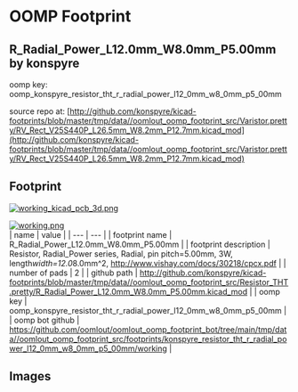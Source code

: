 # OOMP Footprint  
## R_Radial_Power_L12.0mm_W8.0mm_P5.00mm  by konspyre  
  
oomp key: oomp_konspyre_resistor_tht_r_radial_power_l12_0mm_w8_0mm_p5_00mm  
  
source repo at: [http://github.com/konspyre/kicad-footprints/blob/master/tmp/data//oomlout_oomp_footprint_src/Varistor.pretty/RV_Rect_V25S440P_L26.5mm_W8.2mm_P12.7mm.kicad_mod](http://github.com/konspyre/kicad-footprints/blob/master/tmp/data//oomlout_oomp_footprint_src/Varistor.pretty/RV_Rect_V25S440P_L26.5mm_W8.2mm_P12.7mm.kicad_mod)  
## Footprint  
  
[![working_kicad_pcb_3d.png](working_kicad_pcb_3d_600.png)](working_kicad_pcb_3d.png)  
  
[![working.png](working_600.png)](working.png)  
| name | value | 
| --- | --- | 
| footprint name | R_Radial_Power_L12.0mm_W8.0mm_P5.00mm | 
| footprint description | Resistor, Radial_Power series, Radial, pin pitch=5.00mm, 3W, length*width=12.0*8.0mm^2, http://www.vishay.com/docs/30218/cpcx.pdf | 
| number of pads | 2 | 
| github path | http://github.com/konspyre/kicad-footprints/blob/master/tmp/data//oomlout_oomp_footprint_src/Resistor_THT.pretty/R_Radial_Power_L12.0mm_W8.0mm_P5.00mm.kicad_mod | 
| oomp key | oomp_konspyre_resistor_tht_r_radial_power_l12_0mm_w8_0mm_p5_00mm | 
| oomp bot github | https://github.com/oomlout/oomlout_oomp_footprint_bot/tree/main/tmp/data//oomlout_oomp_footprint_src/footprints/konspyre_resistor_tht_r_radial_power_l12_0mm_w8_0mm_p5_00mm/working | 
## Images  
